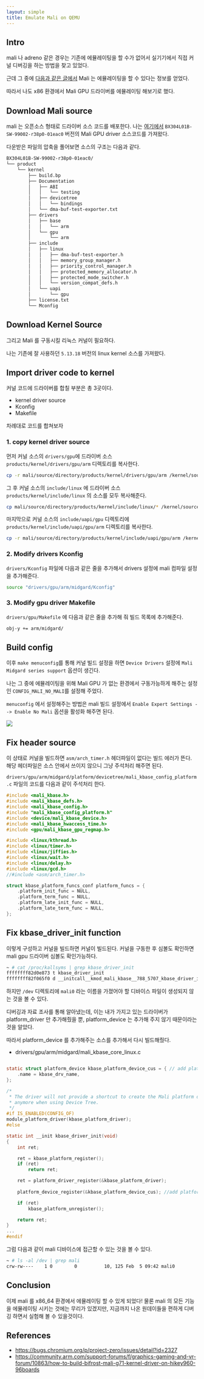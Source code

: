 ```yaml
---
layout: simple
title: Emulate Mali on QEMU
---
```


## **Intro**

mali 나 adreno 같은 경우는 기존에 에뮬레이팅을 할 수가 없어서 실기기에서 직접 커널 디버깅을 하는 방법을 찾고 있었다. 

근데 그 중에 [다음과 같은 글에서](https://bugs.chromium.org/p/project-zero/issues/detail?id=2327) Mali 는 에뮬레이팅을 할 수 있다는 정보를 얻었다. 

따라서 나도 x86 환경에서 Mali GPU 드라이버를 에뮬레이팅 해보기로 했다. 

## **Download Mali source**

mali 는 오픈소스 형태로 드라이버 소스 코드를 배포한다. 나는 [여기에서](https://developer.arm.com/downloads/-/mali-drivers/bifrost-kernel) `BX304L01B-SW-99002-r38p0-01eac0` 버전의 Mali GPU driver 소스코드를 가져왔다. 

다운받은 파일의 압축을 풀어보면 소스의 구조는 다음과 같다. 

```bash
BX304L01B-SW-99002-r38p0-01eac0/
└── product
    └── kernel
        ├── build.bp
        ├── Documentation
        │   ├── ABI
        │   │   └── testing
        │   ├── devicetree
        │   │   └── bindings
        │   └── dma-buf-test-exporter.txt
        ├── drivers
        │   ├── base
        │   │   └── arm
        │   └── gpu
        │       └── arm
        ├── include
        │   ├── linux
        │   │   ├── dma-buf-test-exporter.h
        │   │   ├── memory_group_manager.h
        │   │   ├── priority_control_manager.h
        │   │   ├── protected_memory_allocator.h
        │   │   ├── protected_mode_switcher.h
        │   │   └── version_compat_defs.h
        │   └── uapi
        │       └── gpu
        ├── license.txt
        └── Mconfig
```

## **Download Kernel Source**

그리고 Mali 를 구동시킬 리눅스 커널이 필요하다. 

나는 기존에 잘 사용하던 `5.13.18` 버전의 linux kernel 소스를 가져왔다.

## **Import driver code to kernel**

커널 코드에 드라이버를 합칠 부분은 총 3곳이다. 

+ kernel driver source
+ Kconfig
+ Makefile

차례대로 코드를 합쳐보자

### 1. copy kernel driver source

먼저 커널 소스의 `drivers/gpu`에 드라이버 소스 `products/kernel/drivers/gpu/arm` 디렉토리를 복사한다. 

```bash
cp -r mali/source/directory/products/kernel/drivers/gpu/arm /kernel/source/directory/drivers/gpu
```

그 후 커널 소스의 `include/linux` 에 드라이버 소스 `products/kernel/include/linux` 의 소스를 모두 복사해준다.

```bash
cp mali/source/directory/products/kernel/include/linux/* /kernel/source/directory/include/linux
```

마지막으로 커널 소스의 `include/uapi/gpu` 디렉토리에 `products/kernel/include/uapi/gpu/arm` 디렉토리를 복사한다. 

```bash
cp -r mali/source/directory/products/kernel/include/uapi/gpu/arm /kernel/source/directory/include/uapi/gpu
```

### 2. Modify drivers Kconfig

`drivers/Kconfig` 파일에 다음과 같은 줄을 추가해서 drivers 설정에 mali 컴파일 설정을 추가해준다. 

```bash
source "drivers/gpu/arm/midgard/Kconfig"
```

### 3. Modify gpu driver Makefile

`drivers/gpu/Makefile` 에 다음과 같은 줄을 추가해 줘 빌드 목록에 추가해준다. 

```bash
obj-y += arm/midgard/
```

## **Build config**

이후 `make menuconfig`를 통해 커널 빌드 설정을 하면 `Device Drivers` 설정에 `Mali Midgard series support` 옵션이 생긴다. 

나는 그 중에 에뮬레이팅을 위해 Mali GPU 가 없는 환경에서 구동가능하게 해주는 설정인 `CONFIG_MALI_NO_MALI`를 설정해 주었다. 

`menuconfig` 에서 설정해주는 방법은 mali 빌드 설정에서 `Enable Expert Settings --> Enable No Mali` 옵션을 활성화 해주면 된다.

![](/assets/img/study/emulate_mali_on_qemu/menuconfig.png)

## **Fix header source**

이 상태로 커널을 빌드하면 `asm/arch_timer.h` 헤더파일이 없다는 빌드 에러가 뜬다. 해당 헤더파일은 소스 안에서 쓰이지 않으니 그냥 주석처리 해주면 된다. 

`drivers/gpu/arm/midgard/platform/devicetree/mali_kbase_config_platform.c` 파일의 코드를 다음과 같이 주석처리 한다. 

```c
#include <mali_kbase.h>
#include <mali_kbase_defs.h>
#include <mali_kbase_config.h>
#include "mali_kbase_config_platform.h"
#include <device/mali_kbase_device.h>
#include <mali_kbase_hwaccess_time.h>
#include <gpu/mali_kbase_gpu_regmap.h>

#include <linux/kthread.h>
#include <linux/timer.h>
#include <linux/jiffies.h>
#include <linux/wait.h>
#include <linux/delay.h>
#include <linux/gcd.h>
//#include <asm/arch_timer.h>

struct kbase_platform_funcs_conf platform_funcs = {
	.platform_init_func = NULL,
	.platform_term_func = NULL,
	.platform_late_init_func = NULL,
	.platform_late_term_func = NULL,
};
```

## **Fix kbase_driver_init function**

이렇게 구성하고 커널을 빌드하면 커널이 빌드된다. 커널을 구동한 후 심볼도 확인하면 mali gpu 드라이버 심볼도 확인가능하다. 

```bash
~ # cat /proc/kallsyms | grep kbase_driver_init
ffffffff82d0e873 t kbase_driver_init
ffffffff82f065f0 d __initcall__kmod_mali_kbase__788_5707_kbase_driver_init6
```

하지만 `/dev` 디렉토리에 `mali0` 라는 이름을 가졌어야 할 디바이스 파일이 생성되지 않는 것을 볼 수 있다. 

디버깅과 자료 조사를 통해 알아냈는데, 이는 내가 가지고 있는 드라이버가 platform_driver 만 추가해줬을 뿐, platform_device 는 추가해 주지 않기 때문이라는 것을 알았다. 

따라서 platform_device 를 추가해주는 소스를 추가해서 다시 빌드해줬다. 

+ drivers/gpu/arm/midgard/mali_kbase_core_linux.c
```c

static struct platform_device kbase_platform_device_cus = { // add platform_device define
	.name = kbase_drv_name,
};

/*
 * The driver will not provide a shortcut to create the Mali platform device
 * anymore when using Device Tree.
 */
#if IS_ENABLED(CONFIG_OF)
module_platform_driver(kbase_platform_driver);
#else

static int __init kbase_driver_init(void)
{
	int ret;

	ret = kbase_platform_register();
	if (ret)
		return ret;

	ret = platform_driver_register(&kbase_platform_driver);
	
	platform_device_register(&kbase_platform_device_cus); //add platform_device

	if (ret)
		kbase_platform_unregister();

	return ret;
}
...
#endif
```

그럼 다음과 같이 mali 디바이스에 접근할 수 있는 것을 볼 수 있다.

```bash
~ # ls -al /dev | grep mali
crw-rw----    1 0        0          10, 125 Feb  5 09:42 mali0
```

## **Conclusion**

이제 mali 를 x86_64 환경에서 에뮬레이팅 할 수 있게 되었다! 물론 mali 의 모든 기능을 에뮬레이팅 시키는 것에는 무리가 있겠지만, 지금까지 나온 원데이들을 편하게 디버깅 하면서 실험해 볼 수 있을것이다. 

## **References**

+ <https://bugs.chromium.org/p/project-zero/issues/detail?id=2327>
+ <https://community.arm.com/support-forums/f/graphics-gaming-and-vr-forum/10863/how-to-build-bifrost-mali-g71-kernel-driver-on-hikey960-96boards>

